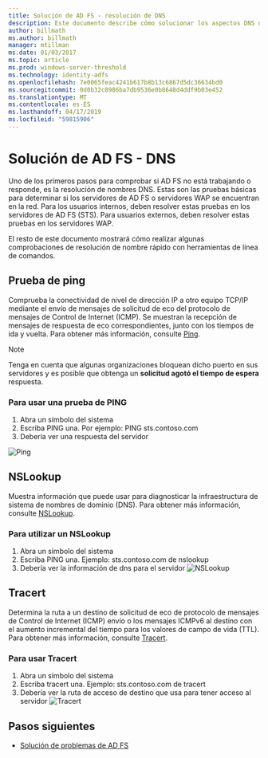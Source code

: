 ```yaml
---
title: Solución de AD FS - resolución de DNS
description: Este documento describe cómo solucionar los aspectos DNS de AD FS
author: billmath
ms.author: billmath
manager: mtillman
ms.date: 01/03/2017
ms.topic: article
ms.prod: windows-server-threshold
ms.technology: identity-adfs
ms.openlocfilehash: 7e0065feac4241b617b8b13c6867d5dc36634bd0
ms.sourcegitcommit: 0d0b32c8986ba7db9536e0b8648d4ddf9b03e452
ms.translationtype: MT
ms.contentlocale: es-ES
ms.lasthandoff: 04/17/2019
ms.locfileid: "59815906"
---
```

# <a name="ad-fs-troubleshooting---dns"></a>Solución de AD FS - DNS 
Uno de los primeros pasos para comprobar si AD FS no está trabajando o responde, es la resolución de nombres DNS.  Estas son las pruebas básicas para determinar si los servidores de AD FS o servidores WAP se encuentran en la red.  Para los usuarios internos, deben resolver estas pruebas en los servidores de AD FS (STS).    Para usuarios externos, deben resolver estas pruebas en los servidores WAP.

El resto de este documento mostrará cómo realizar algunas comprobaciones de resolución de nombre rápido con herramientas de línea de comandos.

## <a name="ping-test"></a>Prueba de ping
Comprueba la conectividad de nivel de dirección IP a otro equipo TCP/IP mediante el envío de mensajes de solicitud de eco del protocolo de mensajes de Control de Internet (ICMP). Se muestran la recepción de mensajes de respuesta de eco correspondientes, junto con los tiempos de ida y vuelta.  Para obtener más información, consulte [Ping](https://technet.microsoft.com/library/ff961503.aspx).


>[!NOTE]
>Tenga en cuenta que algunas organizaciones bloquean dicho puerto en sus servidores y es posible que obtenga un **solicitud agotó el tiempo de espera** respuesta.

### <a name="to-use-a-ping-test"></a>Para usar una prueba de PING
1.  Abra un símbolo del sistema
2. Escriba PING <name of adfs server> una. Por ejemplo:  PING sts.contoso.com
3. Debería ver una respuesta del servidor

![Ping](media/ad-fs-tshoot-dns/dns1.png)

## <a name="nslookup"></a>NSLookup
Muestra información que puede usar para diagnosticar la infraestructura de sistema de nombres de dominio (DNS).  Para obtener más información, consulte [NSLookup](https://technet.microsoft.com/library/cc725991.aspx).

### <a name="to-use-a-nslookup"></a>Para utilizar un NSLookup
1.  Abra un símbolo del sistema
2. Escriba PING <name of adfs server> una. Ejemplo: sts.contoso.com de nslookup
3. Debería ver la información de dns para el servidor ![NSLookup](media/ad-fs-tshoot-dns/dns2.png)

## <a name="tracert"></a>Tracert
Determina la ruta a un destino de solicitud de eco de protocolo de mensajes de Control de Internet (ICMP) envío o los mensajes ICMPv6 al destino con el aumento incremental del tiempo para los valores de campo de vida (TTL).   Para obtener más información, consulte [Tracert](https://technet.microsoft.com/library/ff961507.aspx).


### <a name="to-use-tracert"></a>Para usar Tracert
1.  Abra un símbolo del sistema
2. Escriba tracert <name of adfs server> una. Ejemplo: sts.contoso.com de tracert
3. Debería ver la ruta de acceso de destino que usa para tener acceso al servidor ![Tracert](media/ad-fs-tshoot-dns/dns3.png)

## <a name="next-steps"></a>Pasos siguientes

- [Solución de problemas de AD FS](ad-fs-tshoot-overview.md)